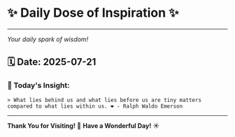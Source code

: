 # ✨ Daily Dose of Inspiration ✨

--- 

_Your daily spark of wisdom!_

## 🗓️ Date: **2025-07-21**

### 💬 Today's Insight:
```
> What lies behind us and what lies before us are tiny matters compared to what lies within us. ❤️ - Ralph Waldo Emerson
```

--- 

**Thank You for Visiting!** 🙏
**Have a Wonderful Day!** ☀️
